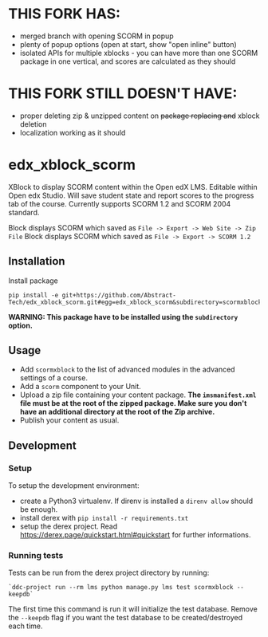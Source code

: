 # THIS FORK HAS:

- merged branch with opening SCORM in popup
- plenty of popup options (open at start, show "open inline" button)
- isolated APIs for multiple xblocks - you can have more than one SCORM package in one vertical, and scores are calculated as they should

# THIS FORK STILL DOESN'T HAVE:

- proper deleting zip & unzipped content on ~~package replacing and~~ xblock deletion
- localization working as it should

# edx_xblock_scorm

XBlock to display SCORM content within the Open edX LMS. Editable within Open edx Studio. Will save student state and report scores to the progress tab of the course.
Currently supports SCORM 1.2 and SCORM 2004 standard.

Block displays SCORM which saved as `File -> Export -> Web Site -> Zip File`
Block displays SCORM which saved as `File -> Export -> SCORM 1.2`

## Installation

Install package

    pip install -e git+https://github.com/Abstract-Tech/edx_xblock_scorm.git#egg=edx_xblock_scorm&subdirectory=scormxblock

**WARNING: This package have to be installed using the `subdirectory` option.**

## Usage

- Add `scormxblock` to the list of advanced modules in the advanced settings of a course.
- Add a `scorm` component to your Unit.
- Upload a zip file containing your content package. **The `imsmanifest.xml` file must be at the root of the zipped package. Make sure you don't have an additional directory at the root of the Zip archive.**
- Publish your content as usual.

## Development

### Setup

To setup the development environment:

- create a Python3 virtualenv. If direnv is installed a `direnv allow` should be enough.
- install derex with `pip install -r requirements.txt`
- setup the derex project. Read https://derex.page/quickstart.html#quickstart for further informations.

### Running tests

Tests can be run from the derex project directory by running:

    `ddc-project run --rm lms python manage.py lms test scormxblock --keepdb`

The first time this command is run it will initialize the test database. Remove the `--keepdb` flag if you want the test database to be created/destroyed each time.

